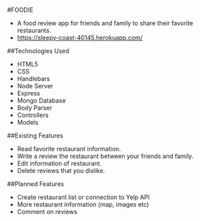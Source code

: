 
#FOODIE
* A food review app for friends and family to share their favorite restaurants. 
* https://sleepy-coast-40145.herokuapp.com/

##Technologies Used
* HTML5
* CSS
* Handlebars
* Node Server
* Express
* Mongo Database
* Body Parser
* Controllers
* Models

##Existing Features
* Read favorite restaurant information.
* Write a review the restaurant between your friends and family.
* Edit information of restaurant.
* Delete reviews that you dislike.

##Planned Features
* Create restaurant list or connection to Yelp API
* More restaurant information (map, images etc)
* Comment on reviews
